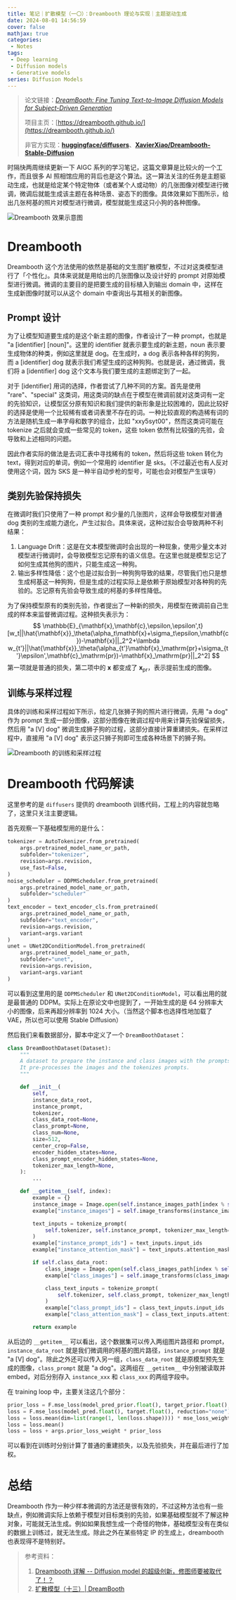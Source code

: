 ```yaml
---
title: 笔记｜扩散模型（一〇）：Dreambooth 理论与实现｜主题驱动生成
date: 2024-08-01 14:56:59
cover: false
mathjax: true
categories:
 - Notes
tags:
 - Deep learning
 - Diffusion models
 - Generative models
series: Diffusion Models
---
```


> 论文链接：*[DreamBooth: Fine Tuning Text-to-Image Diffusion Models for Subject-Driven Generation](https://arxiv.org/abs/2208.12242)*
>
> 项目主页：[https://dreambooth.github.io/](https://dreambooth.github.io/)
>
> 非官方实现：**[huggingface/diffusers](https://github.com/huggingface/diffusers/blob/main/examples/dreambooth/train_dreambooth.py)**、**[XavierXiao/Dreambooth-Stable-Diffusion](https://github.com/XavierXiao/Dreambooth-Stable-Diffusion)**

时隔快两周继续更新一下 AIGC 系列的学习笔记，这篇文章算是比较火的一个工作，而且很多 AI 照相馆应用的背后也是这个算法。这一算法关注的任务是主题驱动生成，也就是给定某个特定物体（或者某个人或动物）的几张图像对模型进行微调，微调后就能生成该主题在各种场景、姿态下的图像。具体效果如下图所示，给出几张柯基的照片对模型进行微调，模型就能生成这只小狗的各种图像。

![Dreambooth 效果示意图](https://little-nyima-oss.eos-beijing-2.cmecloud.cn/2024/08/01/dreambooth-sample.jpg)

# Dreambooth

Dreambooth 这个方法使用的依然是基础的文生图扩散模型，不过对这类模型进行了「个性化」。具体来说就是用给出的几张图像以及设计好的 prompt 对原始模型进行微调。微调的主要目的是把要生成的目标植入到输出 domain 中，这样在生成新图像时就可以从这个 domain 中查询出与其相关的新图像。

## Prompt 设计

为了让模型知道要生成的是这个新主题的图像，作者设计了一种 prompt，也就是 "a [identifier] [noun]"。这里的 identifier 就表示要生成的新主题，noun 表示要生成物体的种类，例如这里就是 dog。在生成时，a dog 表示各种各样的狗狗，而 a [identifier] dog 就表示我们希望生成的这种狗狗。也就是说，通过微调，我们将 a [identifier] dog 这个文本与我们要生成的主题绑定到了一起。

对于 [identifier] 用词的选择，作者尝试了几种不同的方案。首先是使用 "rare"、"special" 这类词，用这类词的缺点在于模型在微调前就对这类词有一定的先验知识，让模型区分原有知识和我们提供的新形象是比较困难的，因此比较好的选择是使用一个比较稀有或者词表里不存在的词。一种比较直观的构造稀有词的方法是随机生成一串字母和数字的组合，比如 "xxy5syt00"，然而这类词可能在 tokenize 之后就会变成一些常见的 token，这些 token 依然有比较强的先验，会导致和上述相同的问题。

因此作者实际的做法是去词汇表中寻找稀有的 token，然后将这些 token 转化为 text，得到对应的单词，例如一个常用的 identifier 是 sks。（不过最近也有人反对使用这个词，因为 SKS 是一种半自动步枪的型号，可能也会对模型产生误导）

## 类别先验保持损失

在微调时我们只使用了一种 prompt 和少量的几张图片，这样会导致模型对普通 dog 类别的生成能力退化，产生过拟合。具体来说，这种过拟合会导致两种不利结果：

1. Language Drift：这是在文本模型微调时会出现的一种现象，使用少量文本对模型进行微调时，会导致模型忘记原有的语义信息。在这里也就是模型忘记了如何生成其他狗的图片，只能生成这一种狗。
2. 输出多样性降低：这个也是过拟合到一种狗狗导致的结果，尽管我们也只是想生成柯基这一种狗狗，但是生成的过程实际上是依赖于原始模型对各种狗的先验的。忘记原有先验会导致生成的柯基的多样性降低。

为了保持模型原有的类别先验，作者提出了一种新的损失，用模型在微调前自己生成的样本来监督微调过程。这种损失表示为：
$$
\mathbb{E}_{\mathbf{x},\mathbf{c},\epsilon,\epsilon',t}[w_t||\hat{\mathbf{x}}_\theta(\alpha_t\mathbf{x}+\sigma_t\epsilon,\mathbf{c})-\mathbf{x}||_2^2+\lambda w_{t'}||\hat{\mathbf{x}}_\theta(\alpha_{t'}\mathbf{x}_\mathrm{pr}+\sigma_{t'}\epsilon',\mathbf{c}_\mathrm{pr})-\mathbf{x}_\mathrm{pr}||_2^2]
$$
第一项就是普通的损失，第二项中的 $\mathbf{x}$ 都变成了 $\mathbf{x}_\mathrm{pr}$，表示提前生成的图像。

## 训练与采样过程

具体的训练和采样过程如下所示，给定几张狮子狗的照片进行微调，先用 "a dog" 作为 prompt 生成一部分图像，这部分图像在微调过程中用来计算先验保留损失，然后用 "a [V] dog" 微调生成狮子狗的过程，这部分直接计算重建损失。在采样过程中，直接用 "a [V] dog" 表示这只狮子狗即可生成各种场景下的狮子狗。

![Dreambooth 的训练和采样过程](https://little-nyima-oss.eos-beijing-2.cmecloud.cn/2024/08/01/dreambooth-train-sample.jpg)

# Dreambooth 代码解读

这里参考的是 `diffusers` 提供的 dreambooth 训练代码，工程上的内容就忽略了，这里只关注主要逻辑。

首先观察一下基础模型用的是什么：

```python
tokenizer = AutoTokenizer.from_pretrained(
    args.pretrained_model_name_or_path,
    subfolder="tokenizer",
    revision=args.revision,
    use_fast=False,
)
noise_scheduler = DDPMScheduler.from_pretrained(
    args.pretrained_model_name_or_path, 
    subfolder="scheduler"
)
text_encoder = text_encoder_cls.from_pretrained(
    args.pretrained_model_name_or_path,
    subfolder="text_encoder",
    revision=args.revision,
    variant=args.variant
)
unet = UNet2DConditionModel.from_pretrained(
    args.pretrained_model_name_or_path, 
    subfolder="unet", 
    revision=args.revision, 
    variant=args.variant
)
```

可以看到这里用的是 `DDPMScheduler` 和 `UNet2DConditionModel`，可以看出用的就是最普通的 DDPM。实际上在原论文中也提到了，一开始生成的是 64 分辨率大小的图像，后来再超分辨率到 1024 大小。（当然这个脚本也选择性地加载了 VAE，所以也可以使用 Stable Diffusion）

然后我们来看数据部分，脚本中定义了一个 `DreamBoothDataset`：

```python
class DreamBoothDataset(Dataset):
    """
    A dataset to prepare the instance and class images with the prompts for fine-tuning the model.
    It pre-processes the images and the tokenizes prompts.
    """

    def __init__(
        self,
        instance_data_root,
        instance_prompt,
        tokenizer,
        class_data_root=None,
        class_prompt=None,
        class_num=None,
        size=512,
        center_crop=False,
        encoder_hidden_states=None,
        class_prompt_encoder_hidden_states=None,
        tokenizer_max_length=None,
    ):
        ...

    def __getitem__(self, index):
        example = {}
        instance_image = Image.open(self.instance_images_path[index % self.num_instance_images])
        example["instance_images"] = self.image_transforms(instance_image)

        text_inputs = tokenize_prompt(
            self.tokenizer, self.instance_prompt, tokenizer_max_length=self.tokenizer_max_length
        )
        example["instance_prompt_ids"] = text_inputs.input_ids
        example["instance_attention_mask"] = text_inputs.attention_mask

        if self.class_data_root:
            class_image = Image.open(self.class_images_path[index % self.num_class_images])
            example["class_images"] = self.image_transforms(class_image)

            class_text_inputs = tokenize_prompt(
                self.tokenizer, self.class_prompt, tokenizer_max_length=self.tokenizer_max_length
            )
            example["class_prompt_ids"] = class_text_inputs.input_ids
            example["class_attention_mask"] = class_text_inputs.attention_mask

        return example
```

从后边的 `__getitem__` 可以看出，这个数据集可以传入两组图片路径和 prompt，`instance_data_root` 就是我们微调用的柯基的图片路径，`instance_prompt` 就是 "a [V] dog"。除此之外还可以传入另一组，`class_data_root` 就是原模型预先生成的图像，`class_prompt` 就是 "a dog"。这两组在 `__getitem__` 中分别被读取并 embed，对后分别存入 `instance_xxx` 和 `class_xxx` 的两组字段中。

在 training loop 中，主要关注这几个部分：

```python
prior_loss = F.mse_loss(model_pred_prior.float(), target_prior.float(), reduction="mean")
loss = F.mse_loss(model_pred.float(), target.float(), reduction="none")
loss = loss.mean(dim=list(range(1, len(loss.shape)))) * mse_loss_weights
loss = loss.mean()
loss = loss + args.prior_loss_weight * prior_loss
```

可以看到在训练时分别计算了普通的重建损失，以及先验损失，并在最后进行了加权。

# 总结

Dreambooth 作为一种少样本微调的方法还是很有效的，不过这种方法也有一些缺点，例如微调实际上依赖于模型对目标类别的先验，如果基础模型就不了解这种对象，可能就无法生成。例如如果我想生成一个奇怪的物体，基础模型没有在类似的数据上训练过，就无法生成。除此之外在某些特定 IP 的生成上，dreambooth 也表现得不是特别好。

> 参考资料：
>
> 1. [Dreambooth 详解 -- Diffusion model 的超级创新，修图师要被取代了！？](https://zhuanlan.zhihu.com/p/612215100)
> 2. [扩散模型（十三）| DreamBooth](https://lichtung612.github.io/posts/13-diffusion-models/)